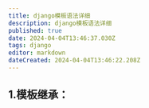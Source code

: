 ```yaml
---
title: django模板语法详细
description: django模板语法详细
published: true
date: 2024-04-04T13:46:37.030Z
tags: django
editor: markdown
dateCreated: 2024-04-04T13:46:22.208Z
---
```


## 1.模板继承：


















